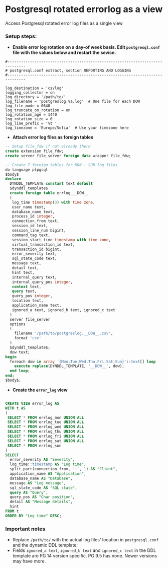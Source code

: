 # Postgresql rotated errorlog as a view
Access Postgresql rotated error log files as a single view  

### Setup steps:
- **Enable error log rotation on a day-of week basis. Edit `postgresql.conf` file with the values below and restart the sevice.**
```
#------------------------------------------------------------------------------
# postgresql.conf extract, section REPORTING AND LOGGING
#------------------------------------------------------------------------------

log_destination = 'csvlog'
logging_collector = on
log_directory = '/path/to/'
log_filename = 'postgreslog.%a.log'  # One file for each DOW
log_file_mode = 0640
log_truncate_on_rotation = on
log_rotation_age = 1440
log_rotation_size = 0
log_line_prefix = '%t '
log_timezone = 'Europe/Sofia'  # Use your timezone here
```
- **Attach error log files as foreign tables**
```sql
-- Setup file_fdw if not already there
create extension file_fdw;
create server file_server foreign data wrapper file_fdw;

-- Create 7 foreign tables for MON - SUN log files
do language plpgsql
$body$
declare
  DYNDDL_TEMPLATE constant text default
  $dynddl_template$
  create foreign table errlog___DOW__
  (
   log_time timestamp(3) with time zone,
   user_name text,
   database_name text,
   process_id integer,
   connection_from text,
   session_id text,
   session_line_num bigint,
   command_tag text,
   session_start_time timestamp with time zone,
   virtual_transaction_id text,
   transaction_id bigint,
   error_severity text,
   sql_state_code text,
   message text,
   detail text,
   hint text,
   internal_query text,
   internal_query_pos integer,
   context text,
   query text,
   query_pos integer,
   location text,
   application_name text,
   ignored_a text, ignored_b text, ignored_c text
  )
  server file_server
  options
  (
    filename '/path/to/postgreslog.__DOW__.csv',
    format 'csv'
  )
  $dynddl_template$;
  dow text;
begin
  foreach dow in array '{Mon,Tue,Wed,Thu,Fri,Sat,Sun}'::text[] loop
    execute replace(DYNDDL_TEMPLATE, '__DOW__', dow);
  end loop;
end;
$body$;
```
- **Create the `error_log` view**
```sql

CREATE VIEW error_log AS
WITH t AS
(
 SELECT * FROM errlog_mon UNION ALL
 SELECT * FROM errlog_tue UNION ALL
 SELECT * FROM errlog_wed UNION ALL
 SELECT * FROM errlog_thu UNION ALL
 SELECT * FROM errlog_fri UNION ALL
 SELECT * FROM errlog_sat UNION ALL
 SELECT * FROM errlog_sun
)
SELECT 
  error_severity AS "Severity",
  log_time::timestamp AS "Log time",
  split_part(connection_from, ':', 1) AS "Client",
  application_name AS "Application",
  database_name AS "Database",
  message AS "Log message",
  sql_state_code AS "SQL state",
  query AS "Query",
  query_pos AS "Char position",
  detail AS "Message details",
  hint
FROM t
ORDER BY "Log time" DESC;
```
### Important notes
- Replace `/path/to/` with the actual log files' location in `postgresql.conf` and the dynamic DDL template;
- Fields `ignored_a text`, `ignored_b text` and `ignored_c text` in the DDL template are PG 14 version specific. PG 9.5 has none. Newer versions may have more.
